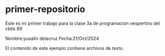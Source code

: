 # primer-repositorio

Este es mi primer trabajo para la clase
3a de programacion vespertino del cbtis 89

Nombre:yusalin delacruz
Fecha:21/Oct/2024

El  contenido de este ejemplo contiene archivos de texto.

